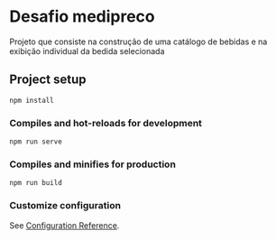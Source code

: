 # Desafio medipreco

Projeto que consiste na construção de uma catálogo de bebidas e na exibição individual da bedida selecionada   

## Project setup
```
npm install
```

### Compiles and hot-reloads for development
```
npm run serve
```

### Compiles and minifies for production
```
npm run build
```

### Customize configuration
See [Configuration Reference](https://cli.vuejs.org/config/).
